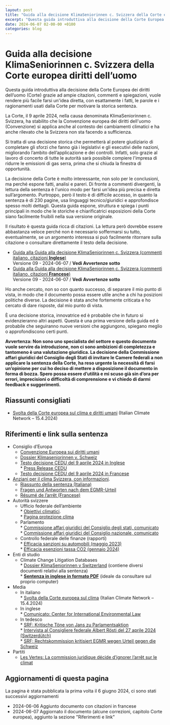 ```yaml
---
layout: post
title: "Guida alla decisione KlimaSeniorinnen c. Svizzera della Corte europea diritti dell’uomo"
excerpt: "Questa guida introduttiva alla decisione della Corte Europea dei diritti dell’uomo (Corte) grazie ad ampie citazioni, commenti e spiegazioni, vuole rendere più facile farsi un'idea diretta, con esattamente i fatti, le parole e i ragionamenti usati dalla Corte per motivare la storica sentenza."
date: 2024-06-07 02-00-00 +0100
categories: blog
---
```


# Guida alla decisione KlimaSeniorinnen c. Svizzera della Corte europea diritti dell’uomo

Questa guida introduttiva alla decisione della Corte Europea dei diritti dell’uomo (Corte) grazie ad ampie citazioni, commenti e spiegazioni, vuole rendere più facile farsi un'idea diretta, con esattamente i fatti, le parole e i ragionamenti usati dalla Corte per motivare la storica sentenza.

La Corte, il 9 aprile 2024, nella causa denominata KlimaSeniorinnen c. Svizzera, ha stabilito che la Convenzione europea dei diritti dell'uomo (Convenzione) si applica anche al contesto dei cambiamenti climatici e ha anche rilevato che la Svizzera non sta facendo a sufficienza.

Si tratta di una decisione storica che permetterà al potere giudiziario di completare gli sforzi che fanno già i legislativi e gli esecutivi delle nazioni, migliorando l’ambito dell’applicazione e dei controlli. Infatti, solo grazie al lavoro di concerto di tutte le autorità sarà possibile compiere l'impresa di ridurre le emissioni di gas serra, prima che si chiuda la finestra di opportunità.

La decisione della Corte è molto interessante, non solo per le conclusioni, ma perché espone fatti, analisi e pareri. Di fronte a commenti divergenti, la lettura della sentenza è l'unico modo per farsi un'idea più precisa e diretta sull’argomento. Purtroppo, però il testo è di difficile accesso, in quanto la sentenza è di 230 pagine, usa linguaggi tecnico/giuridici e approfondisce spesso molti dettagli. Questa guida espone, struttura e spiega i punti principali in modo che le storiche e chiarificatrici esposizioni della Corte siano facilmente fruibili nella sua versione originale.

Il risultato è questa guida ricca di citazioni. La lettura però dovrebbe essere abbastanza veloce perché non è necessario soffermarsi su tutto, eventualmente, se un argomento interessa si può facilmente ritornare sulla citazione o consultare direttamente il testo della decisione.

* [Guida alla Guida alla decisione KlimaSeniorinnen c. Svizzera (commenti italiano, citazioni **Inglese**)](https://github.com/dzucchetti/zucchettich/raw/main/blog/guida-klimaseniorinnen-svizzera-12.pdf)  
 Versione 09 - 2024-06-07 / **Vedi Avvertenze sotto**
* [Guida alla Guida alla decisione KlimaSeniorinnen c. Svizzera (commenti italiano, citazioni **Francese**)](https://github.com/dzucchetti/zucchettich/raw/main/blog/guida-klimaseniorinnen-svizzera-12-francais.pdf)  
 Versione 09 - 2024-06-07 / **Vedi Avvertenze sotto**

Ho anche cercato, non so con quanto successo, di separare il mio punto di vista, in modo che il documento possa essere utile anche a chi ha posizioni politiche diverse. La decisione è stata anche fortemente criticata e ho cercato di dare risposte, dal mio punto di vista.

È una decisione storica, innovatrice ed è probabile che in futuro si evidenzieranno altri aspetti. Questa è una prima versione della guida ed è probabile che seguiranno nuove versioni che aggiungono, spiegano meglio o approfondiscono certi punti.

**Avvertenza: Non sono uno specialista del settore e questo documento vuole servire da introduzione, non ci sono ambizioni di completezza e tantomeno è una valutazione giuridica. La decisione della Commissione affari giuridici del Consiglio degli Stati di invitare le Camere federali a non applicare la sentenza della Corte, ha reso urgente la necessità di farsi un’opinione per cui ho deciso di mettere a disposizione il documento in forma di bozza. Spero possa essere d’utilità e mi scuso già sin d’ora per errori, imprecisioni o difficoltà di comprensione e vi chiedo di darmi feedback e suggerimenti.**

## Riassunti consigliati

* [Svolta della Corte europea sul clima e diritti umani](https://www.italiaclima.org/anziane-per-il-clima/) (Italian Climate Network – 15.4.2024)

## Riferimenti e link sulla sentenza

* Consiglio d’Europa  
   * [Convenzione Europea sui diritti umani](https://www.coe.int/it/web/conventions/full-list?module=treaty-detail&treatynum=005)  
   * [Dossier Klimaseniorinnen v. Schweiz](https://hudoc.echr.coe.int/eng#{)  
   * [Testo decisione CEDU del 9 aprile 2024 in Inglese](https://hudoc.echr.coe.int/eng#{)  
         * [Press Release CEDU](https://hudoc.echr.coe.int/app/conversion/pdf/?library=ECHR&id=003-7919428-11026177&filename=Judgment%20Verein%20KlimaSeniorinnen%20Schweiz%20and%20Others%20v.%20Switzerland%20-%20Violations%20of%20the%20Convention%20for%20failing%20to%20implement%20sufficient%20measures%20to%20combat%20climate%20change.pdf)  
   * [Testo decisione CEDU del 9 aprile 2024 in Francese](https://hudoc.echr.coe.int/fre/#{)
* [Anziani per il clima Svizzera, con informazioni](https://www.klimaseniorinnen.ch/).  
   * [Riassunto della sentenza (Italiana)](https://www.klimaseniorinnen.ch/wp-content/uploads/2024/05/240426%5FZusammenfassung%5FEntscheid%5FKlimaSeniorinnen%5FBaehr%5Fitalienisch.pdf)  
   * [Fragen und Antworten nach dem EGMR-Urteil](https://ainees-climat.ch/wp-content/uploads/2024/05/2024-DE-FAQ-KS@ECHR-after-judgment.pdf)  
   * [Résumé de l’arrêt (Francese)](https://www.klimaseniorinnen.ch/wp-content/uploads/2024/05/240426%5FZusammenfassung%5FEntscheid%5FKlimaSeniorinnen%5FBaehr%5Ffranzoesisch.pdf)
* Autorità svizzere  
   * Ufficio federale dell’ambiente  
         * [Obiettivi climatici](https://www.bafu.admin.ch/bafu/it/home/temi/clima/info-specialisti/riduzione-emissioni/raggiungimento-obiettivi/obiettivo-2020.html).  
         * [Pagina protezione clima](https://www.uvek.admin.ch/uvek/it/home/ambiente/protezione-del-clima.html)  
   * Parlamento  
         * [Commissione affari giuridici del Consiglio degli stati, comunicato](https://www.parlament.ch/it/ratsbetrieb/suche-curia-vista/geschaeft?AffairId=20240053)  
         * [Commissione affari giuridici del Consiglio nazionale, comunicato](https://www.parlament.ch/press-releases/Pages/mm-rk-n-2024-05-29.aspx)  
   * Controllo federale delle finanze (rapporti)  
         * [Efficacia sanzioni su automobili (maggio 2023)](https://www.efk.admin.ch/it/verifica/efficacia-delle-sanzioni-concernenti-le-emissioni-di-co2-applicate-alle-automobili-e-agli-autofurgoni-di-nuova-immatricolazione/)  
         * [Efficacia esenzioni tassa CO2 (gennaio 2024)](https://www.efk.admin.ch/it/pubblicazioni/sicurezza-e-ambiente/trasporti-e-ambiente/esenzione-dalla-tassa-sul-co2-per-le-imprese-che-si-impegnano-a-ridurre-le-loro-emissioni-ufficio-federale-dellambiente-e-ufficio-federale-dellenergia.html)
* Enti di studio  
   * Climate Change Litigation Databases  
         * [Dossier KlimaSeniorinnen v Switzerland](https://climatecasechart.com/non-us-case/union-of-swiss-senior-women-for-climate-protection-v-swiss-federal-council-and-others/) (contiene diversi documenti relativi alla sentenza)  
         * **[Sentenza in inglese in formato PDF](https://climatecasechart.com/wp-content/uploads/non-us-case-documents/2024/20240409%5FApplication-no.-5360020%5Fjudgment.pdf)** (ideale da consultare sul proprio computer)
* Media  
   * In italiano  
         * [Svolta della Corte europea sul clima](https://www.italiaclima.org/anziane-per-il-clima/) (Italian Climate Network – 15.4.2024)  
   * In inglese  
         * [Comunicato: Center for International Environmental Law](https://www.ciel.org/news/historic-climate-ruling-on-climate-justice/)  
   * In tedesco  
         * [SRF: Kritische Töne von Jans zu Parlamentsaktion](https://www.srf.ch/news/schweiz/umstrittenes-klima-urteil-kritische-toene-von-jans-zu-parlamentsaktion-jositsch-kontert)  
         * [Intervista al Consigliere federale Albert Rösti del 27 aprile 2024 (Switzerdütch)](https://www.srf.ch/news/schweiz/klage-von-klimaseniorinnen-so-kontert-bundesrat-roesti-das-klimaurteil-aus-strassburg)  
         * [SRF: Rechtskommission kritisiert EGMR wegen Urteil gegen die Schweiz](https://www.srf.ch/news/schweiz/klimaseniorinnen-rechtskommission-kritisiert-egmr-wegen-urteil-gegen-die-schweiz)
* Partiti  
   * [Les Vertes: La commission juridique décide d’ignorer l’arrêt sur le climat](https://verts.ch/communiques/la-commission-juridique-decide-dignorer-larret-sur-le-climat)

## Aggiornamenti di questa pagina

La pagina è stata pubblicata la prima volta il 6 giugno 2024, ci sono stati successivi aggiornamenti

* 2024-06-06 Aggiunto documento con citazioni in francese
* 2024-06-07 Aggiornato il documento (alcune correzioni, capitolo Corte europea), aggiunto la sezione "Riferimenti e link"

